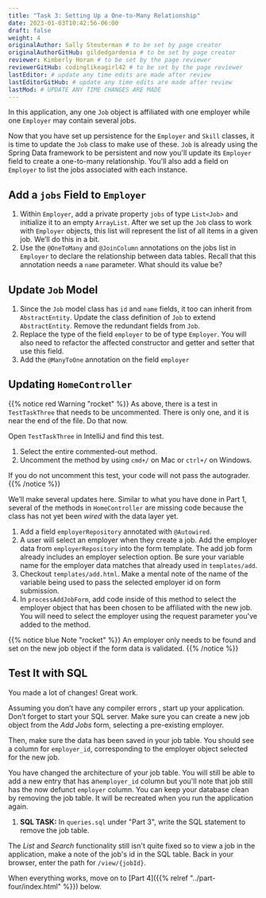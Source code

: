 ```yaml
---
title: "Task 3: Setting Up a One-to-Many Relationship"
date: 2023-01-03T10:42:56-06:00
draft: false
weight: 4
originalAuthor: Sally Steuterman # to be set by page creator
originalAuthorGitHub: gildedgardenia # to be set by page creator
reviewer: Kimberly Horan # to be set by the page reviewer
reviewerGitHub: codinglikeagirl42 # to be set by the page reviewer
lastEditor: # update any time edits are made after review
lastEditorGitHub: # update any time edits are made after review
lastMod: # UPDATE ANY TIME CHANGES ARE MADE
---
```


In this application, any one `Job` object is affiliated with one employer while one `Employer` may contain several jobs.

Now that you have set up persistence for the `Employer` and `Skill` classes, it is time to update the `Job` class
to make use of these. `Job` is already using the Spring Data framework to be persistent and now you'll update its
`Employer` field to create a one-to-many relationship. You'll also add a field on `Employer` to list the jobs associated
with each instance.

## Add a `jobs` Field to `Employer`

1. Within `Employer`, add a private property `jobs` of type `List<Job>` and initialize it to an empty `ArrayList`. After we set up the `Job` class to work with `Employer` objects, this list will represent the list of all items in a given job. We’ll do this in a bit.
1. Use the `@OneToMany` and `@JoinColumn` annotations on the jobs list in `Employer` to declare the relationship between data tables. Recall that this annotation needs a `name` parameter. What should its value be? 

## Update `Job` Model

1. Since the `Job` model class has `id` and `name` fields, it too can inherit from `AbstractEntity`. Update the class definition of `Job` to extend `AbstractEntity`. Remove the redundant fields from `Job`.
1. Replace the type of the field `employer` to be of type `Employer`. You will also need to refactor the affected constructor and getter and setter that use this field.
1. Add the `@ManyToOne` annotation on the field `employer`

## Updating `HomeController`

{{% notice red Warning "rocket" %}}
As above, there is a test in `TestTaskThree` that needs to be uncommented. There is only one, and it is near the end of the file. Do that now.

Open `TestTaskThree` in IntelliJ and find this test.

1. Select the entire commented-out method.
1. Uncomment the method by using `cmd+/` on Mac or `ctrl+/` on Windows.

If you do not uncomment this test, your code will not pass the autograder.
{{% /notice %}}

We’ll make several updates here. Similar to what you have done in Part 1, several of the methods in `HomeController` are
missing code because the class has not yet been *wired* with the data layer yet.

1. Add a field `employerRepository` annotated with `@Autowired`.
2. A user will select an employer when they create a job. Add the employer data from `employerRepository` into the form template. The add job form already includes an employer selection option. Be sure your variable name for the employer data matches that already used in `templates/add`.
3. Checkout `templates/add.html`. Make a mental note of the name of the variable being used to pass the selected employer id on form submission.
4. In `processAddJobForm`, add code inside of this method to select the employer object that has been chosen to be affiliated with the new job. You will need to select the employer using the request parameter you've added to the method.

{{% notice blue Note "rocket" %}}
An employer only needs to be found and set on the new job object if the form data is validated.
{{% /notice %}}

## Test It with SQL

You made a lot of changes! Great work.

Assuming you don’t have any compiler errors , start up your application. Don’t forget to start your SQL server. Make sure you can create a new job object from the *Add Jobs* form, selecting a pre-existing employer.

Then, make sure the data has been saved in your job table. You should see a column for `employer_id`, corresponding to the employer object selected for the new job.

You have changed the architecture of your job table. You will still be able to add a new entry that has an`employer_id` column but you'll note that job still has the now defunct `employer` column. You can keep your database clean by removing the job table. It will be recreated when you run the application again.

1. **SQL TASK:** In `queries.sql` under "Part 3", write the SQL statement to remove the job table.

The *List* and *Search* functionality still isn't quite fixed so to view a job in the application, make a note
of the job's id in the SQL table. Back in your browser, enter the path for `/view/{jobId}`.

When everything works, move on to [Part 4]({{% relref "../part-four/index.html" %}}) below.
